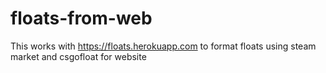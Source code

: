 # floats-from-web

This works with https://floats.herokuapp.com to format floats using steam market and csgofloat for website
